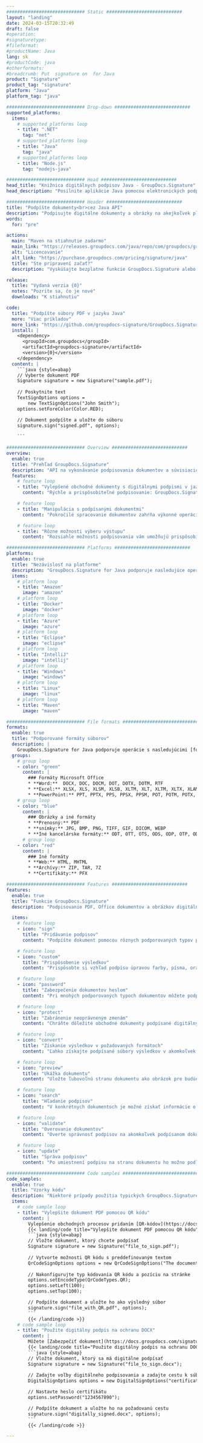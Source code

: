 ```yaml
---
############################# Static ############################
layout: "landing"
date: 2024-03-15T20:32:49
draft: false
#operation: 
#signaturetype: 
#fileformat: 
#productName: Java
lang: sk
#productCode: java
#otherformats: 
#breadcrumb: Put  signature on  for Java
product: "Signature"
product_tag: "signature"
platform: "Java"
platform_tag: "java"

############################# Drop-down ############################
supported_platforms:
  items:
    # supported_platforms loop
    - title: ".NET"
      tag: "net"
    # supported_platforms loop
    - title: "Java"
      tag: "java"
    # supported_platforms loop
    - title: "Node.js"
      tag: "nodejs-java"

############################# Head ############################
head_title: "Knižnica digitálnych podpisov Java - GroupDocs.Signature"
head_description: "Posilnite aplikácie Java pomocou elektronických podpisov s GroupDocs.Signature. Podpíšte obchodné dokumenty rýchlo a bez námahy."

############################# Header ############################
title: "Podpíšte dokumenty<br>cez Java API"
description: "Podpisujte digitálne dokumenty a obrázky na akejkoľvek platforme pomocou našich flexibilných rozhraní API a riešení založených na aplikáciách pre programátorov a koncových používateľov."
words:
  for: "pre"

actions:
  main: "Maven na stiahnutie zadarmo"
  main_link: "https://releases.groupdocs.com/java/repo/com/groupdocs/groupdocs-signature/"
  alt: "Licencovanie"
  alt_link: "https://purchase.groupdocs.com/pricing/signature/java"
  title: "Ste pripravení začať?"
  description: "Vyskúšajte bezplatne funkcie GroupDocs.Signature alebo požiadajte o licenciu"

release:
  title: "Vydaná verzia {0}"
  notes: "Pozrite sa, čo je nové"
  downloads: "K stiahnutiu"

code:
  title: "Podpíšte súbory PDF v jazyku Java"
  more: "Viac príkladov"
  more_link: "https://github.com/groupdocs-signature/GroupDocs.Signature-for-Java"
  install: |
    <dependency>
      <groupId>com.groupdocs</groupId>
      <artifactId>groupdocs-signature</artifactId>
      <version>{0}</version>
    </dependency>
  content: |
    ```java {style=abap}  
    // Vyberte dokument PDF
    Signature signature = new Signature("sample.pdf");
    
    // Poskytnite text
    TextSignOptions options = 
        new TextSignOptions("John Smith");
    options.setForeColor(Color.RED);

    // Dokument podpíšte a uložte do súboru
    signature.sign("signed.pdf", options);
    
    ```

############################# Overview ############################
overview:
  enable: true
  title: "Prehľad GroupDocs.Signature"
  description: "API na vykonávanie podpisovania dokumentov a súvisiacich operácií v aplikáciách Java"
  features:
    # feature loop
    - title: "Vylepšené obchodné dokumenty s digitálnymi podpismi v jazyku Java"
      content: "Rýchle a prispôsobiteľné podpisovanie: GroupDocs.Signature for Java ponúka širokú škálu možností digitálneho podpisu pre súbory PDF, obrázky a dokumenty balíka Office. Môžete použiť text, čiarové kódy, QR kódy, digitálne certifikáty, obrázky alebo skryté metadáta. Spracovanie dokumentov je rýchle a efektívne."

    # feature loop
    - title: "Manipulácia s podpísanými dokumentmi"
      content: "Pokročilé spracovanie dokumentov zahŕňa výkonné operácie s podpísanými dokumentmi pomocou GroupDocs.Signature pre Java. Pomocou rôznych užitočných kritérií môžete vyhľadávať a overovať podpisy, ktoré boli pridané do obchodných dokumentov. Okrem toho môžete získať prístup k podrobným informáciám o dokumente alebo získať ukážky obrázkov jeho strán."

    # feature loop
    - title: "Rôzne možnosti výberu výstupu"
      content: "Rozsiahle možnosti podpisovania vám umožňujú prispôsobiť výstup pre dokumenty podpísané pomocou GroupDocs.Signature for Java. Akýkoľvek podpis môžete presne umiestniť na akúkoľvek stránku dokumentu a rôznymi spôsobmi nakonfigurovať jeho vzhľad. Java API podporuje ukladanie podpísaných obchodných dokumentov v mnohých podporovaných formátoch a poskytuje možnosti na ich zabezpečenie heslom."

############################# Platforms ############################
platforms:
  enable: true
  title: "Nezávislosť na platforme"
  description: "GroupDocs.Signature for Java podporuje nasledujúce operačné systémy, rámce a správcov balíkov"
  items:
    # platform loop
    - title: "Amazon"
      image: "amazon"
    # platform loop
    - title: "Docker"
      image: "docker"
    # platform loop
    - title: "Azure"
      image: "azure"
    # platform loop
    - title: "Eclipse"
      image: "eclipse"
    # platform loop
    - title: "IntelliJ"
      image: "intellij"
    # platform loop
    - title: "Windows"
      image: "windows"
    # platform loop
    - title: "Linux"
      image: "linux"
    # platform loop
    - title: "Maven"
      image: "maven"

############################# File formats ############################
formats:
  enable: true
  title: "Podporované formáty súborov"
  description: |
    GroupDocs.Signature for Java podporuje operácie s nasledujúcimi [formátmi súborov](https://docs.groupdocs.com/signature/java/supported-document-formats/).
  groups:
    # group loop
    - color: "green"
      content: |
        ### Formáty Microsoft Office
        * **Word:**  DOCX, DOC, DOCM, DOT, DOTX, DOTM, RTF
        * **Excel:** XLSX, XLS, XLSM, XLSB, XLTM, XLT, XLTM, XLTX, XLAM, SXC, SpreadsheetML
        * **PowerPoint:** PPT, PPTX, PPS, PPSX, PPSM, POT, POTM, POTX, PPTM
    # group loop
    - color: "blue"
      content: |
        ### Obrázky a iné formáty
        * **Prenosný:** PDF
        * **snímky:** JPG, BMP, PNG, TIFF, GIF, DICOM, WEBP
        * **Iné kancelárske formáty:** ODT, OTT, OTS, ODS, ODP, OTP, ODG
      # group loop
    - color: "red"
      content: |
        ### Iné formáty
        * **Web:** HTML, MHTML
        * **Archívy:** ZIP, TAR, 7Z
        * **Certifikáty:** PFX

############################# Features ############################
features:
  enable: true
  title: "Funkcie GroupDocs.Signature"
  description: "Podpisovanie PDF, Office dokumentov a obrázkov digitálnymi podpismi"

  items:
    # feature loop
    - icon: "sign"
      title: "Pridávanie podpisov"
      content: "Podpíšte dokument pomocou rôznych podporovaných typov podpisov umiestnením digitálneho podpisu presne na ľubovoľné miesto na ľubovoľnej strane."

    # feature loop
    - icon: "custom"
      title: "Prispôsobenie výsledkov"
      content: "Prispôsobte si vzhľad podpisu úpravou farby, písma, orámovania, otočenia a ďalších funkcií, aby ste dosiahli požadovaný výsledok."

    # feature loop
    - icon: "password"
      title: "Zabezpečenie dokumentov heslom"
      content: "Pri mnohých podporovaných typoch dokumentov môžete podpísaný dokument chrániť heslom."

    # feature loop
    - icon: "protect"
      title: "Zabránenie neoprávneným zmenám"
      content: "Chráňte dôležité obchodné dokumenty podpísané digitálnym certifikátom pred neoprávnenými úpravami."

    # feature loop
    - icon: "convert"
      title: "Získanie výsledkov v požadovaných formátoch"
      content: "Ľahko získajte podpísané súbory výsledkov v akomkoľvek podporovanom formáte. Môžete tiež bez námahy previesť dokumenty MS Word do PDF."

    # feature loop
    - icon: "preview"
      title: "Ukážka dokumentu"
      content: "Uložte ľubovoľnú stranu dokumentu ako obrázok pre budúce spracovanie."

    # feature loop
    - icon: "search"
      title: "Hľadanie podpisov"
      content: "V konkrétnych dokumentoch je možné získať informácie o predtým pridaných podpisoch."

    # feature loop
    - icon: "validate"
      title: "Overovanie dokumentov"
      content: "Overte správnosť podpisov na akomkoľvek podpísanom dokumente."

    # feature loop
    - icon: "update"
      title: "Správa podpisov"
      content: "Po umiestnení podpisu na stranu dokumentu ho možno podľa potreby odstrániť, presunúť alebo aktualizovať."

############################# Code samples ############################
code_samples:
  enable: true
  title: "Vzorky kódu"
  description: "Niektoré prípady použitia typických GroupDocs.Signature pre operácie Java"
  items:
    # code sample loop
    - title: "Vylepšite dokument PDF pomocou QR kódu"
      content: |
        Vylepšenie obchodných procesov pridaním [QR-kódov](https://docs.groupdocs.com/signature/java/esign-document-with-qr-code-signature/) na konkrétne strany dokumentov PDF môže byť cenné. Existuje príklad, ako pridať QR kód pomocou GroupDocs.Signature pre Java.
        {{< landing/code title="Vylepšite dokument PDF pomocou QR kódu">}}
        ```java {style=abap}
        // Vložte dokument, ktorý chcete podpísať
        Signature signature = new Signature("file_to_sign.pdf");
        
        // Vytvorte možnosti QR kódu s preddefinovaným textom
        QrCodeSignOptions options = new QrCodeSignOptions("The document is approved by John Smith");
        
        // Nakonfigurujte typ kódovania QR kódu a pozíciu na stránke
        options.setEncodeType(QrCodeTypes.QR);
        options.setLeft(100);
        options.setTop(100);

        // Podpíšte dokument a uložte ho ako výsledný súbor
        signature.sign("file_with_QR.pdf", options);
        ```
        {{< /landing/code >}}
    # code sample loop
    - title: "Použite digitálny podpis na ochranu DOCX"
      content: |
        Môžete [Zabezpečiť dokument](https://docs.groupdocs.com/signature/java/esign-document-with-digital-signature/) pomocou osobných alebo firemných podpisov uložených ako digitálne certifikáty. Dokumenty zabezpečené certifikátom nie je možné meniť bez znehodnotenia podpisu.
        {{< landing/code title="Použite digitálny podpis na ochranu DOCX">}}
        ```java {style=abap}   
        // Vložte dokument, ktorý sa má digitálne podpísať
        Signature signature = new Signature("file_to_sign.docx");
        
        // Zadajte voľby digitálneho podpisovania a zadajte cestu k súboru certifikátu
        DigitalSignOptions options = new DigitalSignOptions("certificate.pfx");

        // Nastavte heslo certifikátu
        options.setPassword("1234567890");

        // Podpíšte dokument a uložte ho na požadovanú cestu
        signature.sign("digitally_signed.docx", options);
        ```
        {{< /landing/code >}}

---
```

